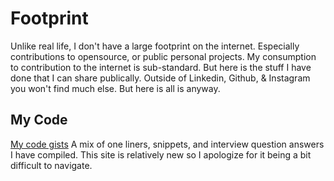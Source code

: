 # Footprint

Unlike real life, I don't have a large footprint on the internet. Especially contributions to opensource, or public personal projects. My consumption to contribution to the internet is sub-standard. But here is the stuff I have done that I can share publically. Outside of Linkedin, Github, & Instagram you won't find much else. But here is all is anyway.

## My Code
[My code gists](https://woodrowpearson.gitbook.io/code-gists)
A mix of one liners, snippets, and interview question answers I have compiled. This site is relatively new so I apologize for it being a bit difficult to navigate.
